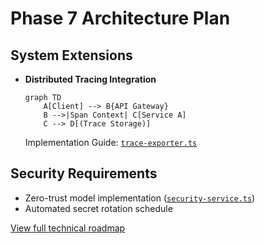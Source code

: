 # Phase 7 Architecture Plan

## System Extensions
- **Distributed Tracing Integration**  
  ```mermaid
  graph TD
      A[Client] --> B{API Gateway}
      B -->|Span Context| C[Service A]
      C --> D[(Trace Storage)]
  ```
  Implementation Guide: [`trace-exporter.ts`](src/monitoring/integration/exporters/trace-exporter.ts#L22-35)

## Security Requirements
- Zero-trust model implementation ([`security-service.ts`](src/main/services/security-service.ts#L88-102))
- Automated secret rotation schedule

[View full technical roadmap](roadmap.md)